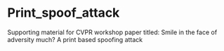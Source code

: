 # Print_spoof_attack
Supporting material for CVPR workshop paper titled: Smile in the face of adversity much? A print based spoofing attack
